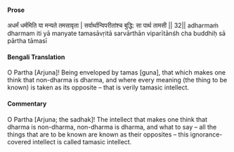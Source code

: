 #### Prose 

अधर्मं धर्ममिति या मन्यते तमसावृता |
सर्वार्थान्विपरीतांश्च बुद्धि: सा पार्थ तामसी || 32||
adharmaṁ dharmam iti yā manyate tamasāvṛitā
sarvārthān viparītānśh cha buddhiḥ sā pārtha tāmasī

 #### Bengali Translation 

O Partha [Arjuna]! Being enveloped by tamas [guna], that which makes one think that non-dharma is dharma, and where every meaning (the thing to be known) is taken as its opposite – that is verily tamasic intellect.

 #### Commentary 

O Partha [Arjuna; the sadhak]! The intellect that makes one think that dharma is non-dharma, non-dharma is dharma, and what to say – all the things that are to be known are known as their opposites – this ignorance-covered intellect is called tamasic intellect.  